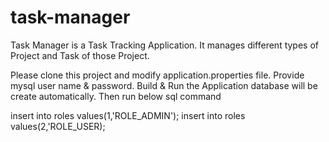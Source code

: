 # task-manager
Task Manager is a Task Tracking Application. It manages different types of Project and Task of those Project.

Please clone this project and modify application.properties file. Provide mysql user name & password. Build & Run  the Application database will be create automatically.
Then run below sql command




insert into roles values(1,'ROLE_ADMIN');
insert into roles values(2,'ROLE_USER);

